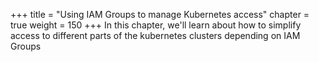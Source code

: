 +++
title = "Using IAM Groups to manage Kubernetes access"
chapter = true
weight = 150
+++
In this chapter, we'll learn about how to simplify access to different parts of the kubernetes clusters
depending on IAM Groups
